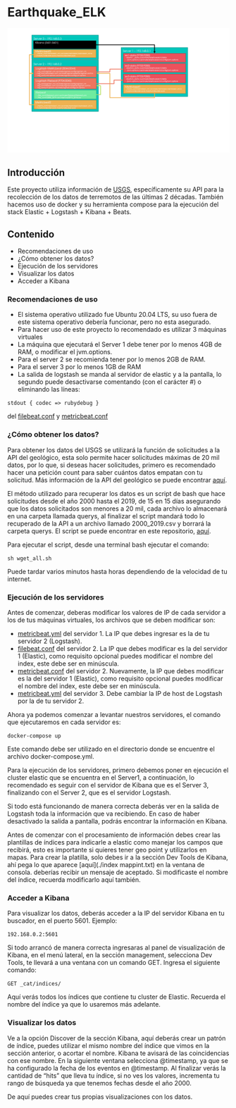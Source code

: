 # Earthquake_ELK
![Estructura de contenedores](./overview.png)


## Introducción

Este proyecto utiliza información de [USGS](https://earthquake.usgs.gov/), específicamente su API para la recolección de los datos de terremotos de las últimas 2 décadas. 
También hacemos uso de docker y su herramienta compose para la ejecución del stack Elastic + Logstash + Kibana + Beats.

## Contenido
- Recomendaciones de uso
- ¿Cómo obtener los datos?
- Ejecución de los servidores
- Visualizar los datos
- Acceder a Kibana

### Recomendaciones de uso
- El sistema operativo utilizado fue Ubuntu 20.04 LTS, su uso fuera de este sistema operativo debería funcionar, pero no esta asegurado.
- Para hacer uso de este proyecto lo recomendado es utilizar 3 máquinas virtuales
- La máquina que ejecutará el Server 1 debe tener por lo menos 4GB de RAM, o modificar el jvm.options. 
- Para el server 2 se recomienda tener por lo menos 2GB de RAM.
- Para el server 3 por lo menos 1GB de RAM
- La salida de logstash se manda al servidor de elastic y a la pantalla, lo segundo puede desactivarse comentando (con el carácter #) o eliminando las líneas:
```
stdout { codec => rubydebug }
```
del [filebeat.conf](./Server2/log_conf/filebeat.conf) y [metricbeat.conf](./Server2/log_conf/metricbeat.conf)

### ¿Cómo obtener los datos?

Para obtener los datos del USGS se utilizará la función de solicitudes a la API del geológico, esta solo permite hacer solicitudes máximas de 20 mil datos, por lo que, si deseas hacer solicitudes, primero es recomendado hacer una petición count para saber cuántos datos empatan con tu solicitud. Más información de la API del geológico se puede encontrar [aquí](https://earthquake.usgs.gov/fdsnws/event/1/).

El método utilizado para recuperar los datos es un script de bash que hace solicitudes desde el año 2000 hasta el 2019, de 15 en 15 días asegurando que los datos solicitados son menores a 20 mil, cada archivo lo almacenará en una carpeta llamada querys, al finalizar el script mandará todo lo recuperado de la API a un archivo llamado 2000_2019.csv y borrará la carpeta querys.
El script se puede encontrar en este repositorio, [aquí](./Server2/file_conf/wget_all.sh).

Para ejecutar el script, desde una terminal bash ejecutar el comando: 
```
sh wget_all.sh
```
Puede tardar varios minutos hasta horas dependiendo de la velocidad de tu internet.

### Ejecución de los servidores
Antes de comenzar, deberas modificar los valores de IP de cada servidor a los de tus máquinas virtuales, los archivos que se deben modificar son:
- [metricbeat.yml](./Server1/metric_conf/metricbeat.yml) del servidor 1. La IP que debes ingresar es la de tu servidor 2 (Logstash).
- [filebeat.conf](./Server2/log_conf/filebeat.conf) del servidor 2. La IP que debes modificar es la del servidor 1 (Elastic), como requisito opcional puedes modificar el nombre del index, este debe ser en minúscula.
- [metricbeat.conf](./Server2/log_conf/metricbeat.conf) del servidor 2. Nuevamente, la IP que debes modificar es la del servidor 1 (Elastic), como requisito opcional puedes modificar el nombre del index, este debe ser en minúscula.
- [metricbeat.yml](./Server3/metric_conf/metricbeat.yml) del servidor 3. Debe cambiar la IP de host de Logstash por la de tu servidor 2.

Ahora ya podemos comenzar a levantar nuestros servidores, el comando que ejecutaremos en cada servidor es:
```
docker-compose up
```
Este comando debe ser utilizado en el directorio donde se encuentre el archivo docker-compose.yml.

Para la ejecución de los servidores, primero debemos poner en ejecución el cluster elastic que se encuentra en el Server1, a continuación, lo recomendado es seguir con el servidor de Kibana que es el Server 3, finalizando con el Server 2, que es el servidor Logstash.

Si todo está funcionando de manera correcta deberás ver en la salida de Logstash toda la información que va recibiendo. En caso de haber desactivado la salida a pantalla, podrás encontrar la información en Kibana.

Antes de comenzar con el procesamiento de información debes crear las plantillas de índices para indicarle a elastic como manejar los campos que recibirá, esto es importante si quieres tener geo point y utilizarlos en mapas.
Para crear la platilla, solo debes ir a la sección Dev Tools de Kibana, ahí pega lo que aparece [aquí](./index mappint.txt) en la ventana de consola. deberías recibir un mensaje de aceptado. Si modificaste el nombre del índice, recuerda modificarlo aquí también.


### Acceder a Kibana
Para visualizar los datos, deberás acceder a la IP del servidor Kibana en tu buscador, en el puerto 5601. Ejemplo:
```
192.168.0.2:5601
```
Si todo arrancó de manera correcta ingresaras al panel de visualización de Kibana, en el menú lateral, en la sección management, selecciona Dev Tools, te llevará a una ventana con un comando GET. Ingresa el siguiente comando:
```
GET _cat/indices/
```
Aquí verás todos los índices que contiene tu cluster de Elastic. Recuerda el nombre del índice ya que lo usaremos más adelante.

### Visualizar los datos
Ve a la opción Discover de la sección Kibana, aquí deberás crear un patrón de índice, puedes utilizar el mismo nombre del índice que vimos en la sección anterior, o acortar el nombre. Kibana te avisará de las coincidencias con ese nombre. En la siguiente ventana selecciona @timestamp, ya que se ha configurado la fecha de los eventos en @timestamp. Al finalizar verás la cantidad de “hits” que lleva tu índice, si no ves los valores, incrementa tu rango de búsqueda ya que tenemos fechas desde el año 2000.

De aquí puedes crear tus propias visualizaciones con los datos.
